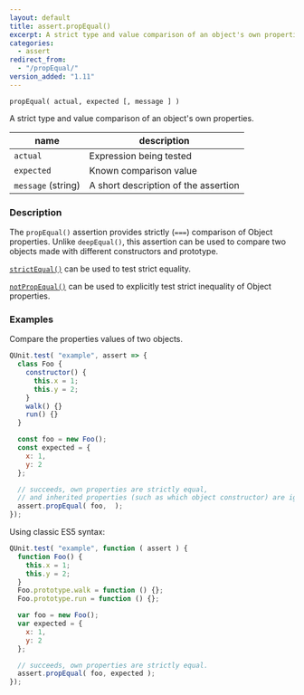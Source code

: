 ```yaml
---
layout: default
title: assert.propEqual()
excerpt: A strict type and value comparison of an object's own properties.
categories:
  - assert
redirect_from:
  - "/propEqual/"
version_added: "1.11"
---
```


`propEqual( actual, expected [, message ] )`

A strict type and value comparison of an object's own properties.

| name               | description                          |
|--------------------|--------------------------------------|
| `actual`           | Expression being tested              |
| `expected`         | Known comparison value               |
| `message` (string) | A short description of the assertion |

### Description

The `propEqual()` assertion provides strictly (`===`) comparison of Object properties. Unlike `deepEqual()`, this assertion can be used to compare two objects made with different constructors and prototype.

[`strictEqual()`](./strictEqual.md) can be used to test strict equality.

[`notPropEqual()`](./notPropEqual.md) can be used to explicitly test strict inequality of Object properties.

### Examples

Compare the properties values of two objects.

```js
QUnit.test( "example", assert => {
  class Foo {
    constructor() {
      this.x = 1;
      this.y = 2;
    }
    walk() {}
    run() {}
  }

  const foo = new Foo();
  const expected = {
    x: 1,
    y: 2
  };

  // succeeds, own properties are strictly equal,
  // and inherited properties (such as which object constructor) are ignored.
  assert.propEqual( foo,  );
});
```

Using classic ES5 syntax:

```js
QUnit.test( "example", function ( assert ) {
  function Foo() {
    this.x = 1;
    this.y = 2;
  }
  Foo.prototype.walk = function () {};
  Foo.prototype.run = function () {};

  var foo = new Foo();
  var expected = {
    x: 1,
    y: 2
  };

  // succeeds, own properties are strictly equal.
  assert.propEqual( foo, expected );
});
```
